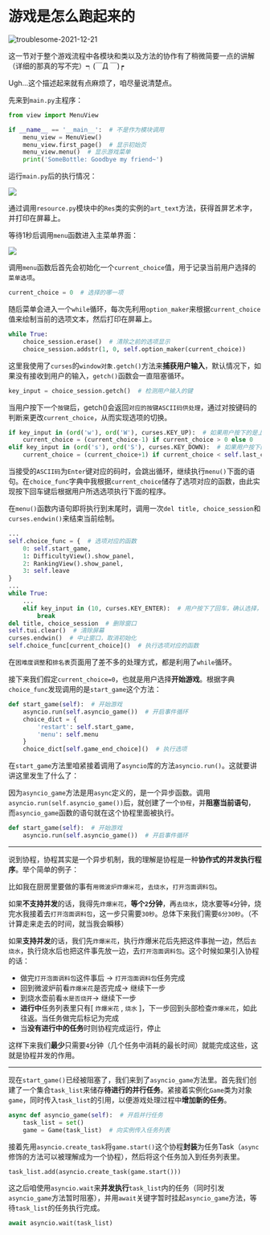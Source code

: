 # 游戏是怎么跑起来的

![troublesome-2021-12-21](https://cdn.jsdelivr.net/gh/cat-note/bottleassets@latest/img/troublesome-2021-12-21.jpg)  

这一节对于整个游戏流程中各模块和类以及方法的协作有了稍微简要一点的讲解（详细的那真的写不完）┑(￣Д ￣)┍  

Ugh...这个描述起来就有点麻烦了，咱尽量说清楚点。

先来到```main.py```主程序：  

```python
from view import MenuView

if __name__ == '__main__':  # 不是作为模块调用
    menu_view = MenuView()
    menu_view.first_page()  # 显示初始页
    menu_view.menu()  # 显示游戏菜单
    print('SomeBottle: Goodbye my friend~')
```

运行```main.py```后的执行情况：

![](https://cdn.jsdelivr.net/gh/SomeBottle/skline@main/docs/pics/startgame-1.png)  

通过调用```resource.py```模块中的```Res```类的实例的```art_text```方法，获得首屏艺术字，并打印在屏幕上。  

等待1秒后调用```menu```函数进入主菜单界面：

![](https://cdn.jsdelivr.net/gh/SomeBottle/skline@main/docs/pics/callgraph-menu.png)  

调用```menu```函数后首先会初始化一个```current_choice```值，用于记录当前用户选择的```菜单选项```。  

```python
current_choice = 0  # 选择的哪一项
```

随后菜单会进入一个```while```循环，每次先利用```option_maker```来根据```current_choice```值来绘制当前的选项文本，然后打印在屏幕上。

```python
while True:
    choice_session.erase()  # 清除之前的选项显示
    choice_session.addstr(1, 0, self.option_maker(current_choice))
```

这里我使用了```curses```的```window对象.getch()```方法来**捕获用户输入**，默认情况下，如果没有接收到用户的输入，```getch()```函数会一直阻塞循环。

```python
key_input = choice_session.getch()  # 检测用户输入的键
```

当用户按下一个```按键```后，getch()会返回```对应的按键ASCII码供处理```，通过对按键码的判断来更改```current_choice```，从而实现选项的切换。  

```python
if key_input in (ord('w'), ord('W'), curses.KEY_UP):  # 如果用户按下的是上键，选项指针上调
    current_choice = (current_choice-1) if current_choice > 0 else 0
elif key_input in (ord('s'), ord('S'), curses.KEY_DOWN):  # 如果用户按下的是下键，选项指针上调
    current_choice = (current_choice+1) if current_choice < self.last_choice else self.last_choice
```

当接受的```ASCII码```为```Enter```键对应的码时，会跳出循环，继续执行```menu()```下面的语句。在```choice_func```字典中我根据```current_choice```储存了选项对应的函数，由此实现按下回车键后根据用户所选选项执行下面的程序。  

在```menu()```函数内语句即将执行到末尾时，调用一次```del title, choice_session```和```curses.endwin()```来结束当前绘制。

```python
...
self.choice_func = {  # 选项对应的函数
    0: self.start_game,
    1: DifficultyView().show_panel,
    2: RankingView().show_panel,
    3: self.leave
}
...
while True:
    ...
    elif key_input in (10, curses.KEY_ENTER):  # 用户按下了回车，确认选择，跳出循环
        break
del title, choice_session  # 删除窗口
self.tui.clear()  # 清除屏幕
curses.endwin()  # 中止窗口，取消初始化
self.choice_func[current_choice]()  # 执行选项对应的函数
```

在```困难度调整```和```排名表```页面用了差不多的处理方式，都是利用了```while```循环。  

接下来我们假定```current_choice=0```，也就是用户选择**开始游戏**。根据字典```choice_func```发现调用的是```start_game```这个方法：  

```python
def start_game(self):  # 开始游戏
    asyncio.run(self.asyncio_game())  # 开启事件循环
    choice_dict = {
        'restart': self.start_game,
        'menu': self.menu
    }
    choice_dict[self.game_end_choice]()  # 执行选项
```

在```start_game```方法里咱紧接着调用了```asyncio```库的方法```asyncio.run()```。这就要讲讲这里发生了什么了：  

因为```asyncio_game```方法是用```async```定义的，是一个异步函数。调用```asyncio.run(self.asyncio_game())```后，就创建了一个```协程```，并**阻塞当前语句**，而```asyncio_game```函数的语句就在这个协程里面被执行。  

```python
def start_game(self):  # 开始游戏
    asyncio.run(self.asyncio_game())  # 开启事件循环
```

------
说到协程，协程其实是一个异步机制，我的理解是协程是一种**协作式的并发执行程序**。举个简单的例子：  

比如我在厨房里要做的事有```用微波炉炸爆米花```，```去烧水```，```打开泡面调料包```。  

如果**不支持并发**的话，我得先```炸爆米花```，**等个```2```分钟**，再```去烧水```，烧水要等```4```分钟，烧完水我接着去```打开泡面调料包```，这一步只需要```30秒```。总体下来我们需要```6分30秒```。（不计算走来走去的时间，就当我会瞬移）  

如果**支持并发**的话，我们先```炸爆米花```，执行炸爆米花后先把这件事抛一边，然后```去烧水```，执行烧水后也把这件事先放一边，去```打开泡面调料包```。这个时候如果引入协程的话：

* 做完```打开泡面调料包```这件事后 -> ```打开泡面调料包```任务完成  
* 回到微波炉前看```炸爆米花```是否完成-> 继续下一步  
* 到烧水壶前看```水是否烧开```-> 继续下一步
* **进行中**任务列表里只有[ ```炸爆米花``` , ```烧水``` ]，下一步回到头部检查```炸爆米花```，如此往返。当任务做完后标记为完成
* 当**没有进行中的任务**时则协程完成运行，停止  

这样下来我们**最少**只需要```4```分钟（几个任务中消耗的最长时间）就能完成这些，这就是协程并发的作用。

------

现在```start_game()```已经被阻塞了，我们来到了```asyncio_game```方法里。首先我们创建了一个集合```task_list```来储存**待进行的并行任务**。紧接着实例化```Game```类为对象```game```，同时传入```task_list```的引用，以便游戏处理过程中**增加新的任务**。  

```python
async def asyncio_game(self):  # 开启并行任务
    task_list = set()
    game = Game(task_list)  # 向实例传入任务列表
```

接着先用```asyncio.create_task```将```game.start()```这个协程**封装**为任务Task（```async```修饰的方法可以被理解成为一个协程），然后将这个任务加入到任务列表里。

```python
task_list.add(asyncio.create_task(game.start()))
```

这之后咱使用```asyncio.wait```来**并发执行**```task_list```内的任务（同时引发```asyncio_game```方法暂时阻塞），并用```await```关键字暂时挂起```asyncio_game```方法，等待```task_list```的任务执行完成。  

```python
await asyncio.wait(task_list)
```